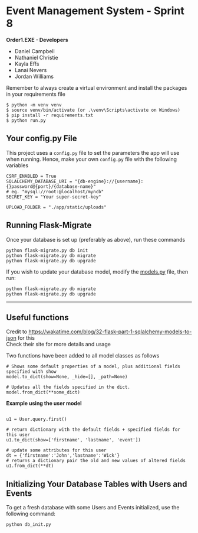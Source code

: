 # Event Management System - Sprint 8
**Order1.EXE - Developers**
* Daniel Campbell
* Nathaniel Christie
* Kayla Effs
* Lanai Nevers
* Jordan Williams

Remember to always create a virtual environment and install the packages in your requirements file

```
$ python -m venv venv
$ source venv/bin/activate (or .\venv\Scripts\activate on Windows)
$ pip install -r requirements.txt 
$ python run.py
```

## Your config.py File
This project uses a `config.py` file to set the parameters the app will use when running. Hence, make your own `config.py` file with the following variables

```Py
CSRF_ENABLED = True
SQLALCHEMY_DATABASE_URI = "{db-engine}://{username}:{}password@{port}/{database-name}" 
# eg. "mysql://root:@localhost/myncb"
SECRET_KEY = "Your super-secret-key"

UPLOAD_FOLDER = "./app/static/uploads"
```

## Running Flask-Migrate
Once your database is set up (preferably as above), run these commands

```
python flask-migrate.py db init
python flask-migrate.py db migrate
python flask-migrate.py db upgrade
```

If you wish to update your database model, modify the [models.py](app\models.py) file, then run:

```
python flask-migrate.py db migrate
python flask-migrate.py db upgrade
```

---

## Useful functions
Credit to <https://wakatime.com/blog/32-flask-part-1-sqlalchemy-models-to-json> for this  
Check their site for more details and usage

Two functions have been added to all model classes as follows
```Py
# Shows some default properties of a model, plus additional fields specified with show
model.to_dict(show=None, _hide=[], _path=None)

# Updates all the fields specified in the dict.
model.from_dict(**some_dict)
```

**Example using the user model**
```Py

u1 = User.query.first()

# return dictionary with the default fields + specified fields for this user
u1.to_dict(show=['firstname', 'lastname', 'event'])

# update some attributes for this user
dt = {'firstname':'John','lastname':'Wick'}
# returns a dictionary pair the old and new values of altered fields
u1.from_dict(**dt)

```

## Initializing Your Database Tables with Users and Events
To get a fresh database with some Users and Events initialized, use the following command:
```
python db_init.py
```
